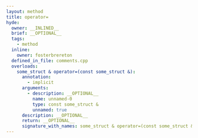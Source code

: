```yaml
---
layout: method
title: operator=
hyde:
  owner: __INLINED__
  brief: __OPTIONAL__
  tags:
    - method
  inline:
    owner: fosterbrereton
  defined_in_file: comments.cpp
  overloads:
    some_struct & operator=(const some_struct &):
      annotation:
        - implicit
      arguments:
        - description: __OPTIONAL__
          name: unnamed-0
          type: const some_struct &
          unnamed: true
      description: __OPTIONAL__
      return: __OPTIONAL__
      signature_with_names: some_struct & operator=(const some_struct &)
---
```

